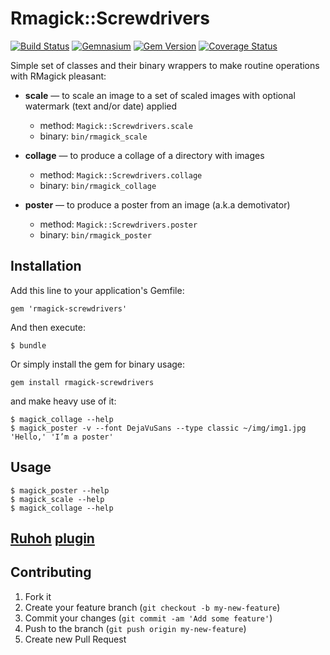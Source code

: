 # Rmagick::Screwdrivers

[![Build Status](https://travis-ci.org/mudasobwa/rmagick-screwdrivers.png)](https://travis-ci.org/mudasobwa/rmagick-screwdrivers)
[![Gemnasium](https://gemnasium.com/mudasobwa/rmagick-screwdrivers.png?travis)](https://gemnasium.com/mudasobwa/rmagick-screwdrivers)
[![Gem Version](https://badge.fury.io/rb/rmagick-screwdrivers.png)](http://badge.fury.io/rb/rmagick-screwdrivers)
[![Coverage Status](https://coveralls.io/repos/mudasobwa/rmagick-screwdrivers/badge.png?branch=master)](https://coveralls.io/r/mudasobwa/rmagick-screwdrivers?branch=master)

Simple set of classes and their binary wrappers to make routine operations
with RMagick pleasant:

* **scale** — to scale an image to a set of scaled images with optional
watermark (text and/or date) applied
  * method: `Magick::Screwdrivers.scale`
  * binary: `bin/rmagick_scale`

* **collage** — to produce a collage of a directory with images
  * method: `Magick::Screwdrivers.collage`
  * binary: `bin/rmagick_collage`

* **poster** — to produce a poster from an image (a.k.a demotivator)
  * method: `Magick::Screwdrivers.poster`
  * binary: `bin/rmagick_poster`

## Installation

Add this line to your application's Gemfile:

    gem 'rmagick-screwdrivers'

And then execute:

    $ bundle

Or simply install the gem for binary usage:

    gem install rmagick-screwdrivers

and make heavy use of it:

    $ magick_collage --help
    $ magick_poster -v --font DejaVuSans --type classic ~/img/img1.jpg 'Hello,' 'I’m a poster'

## Usage

    $ magick_poster --help
    $ magick_scale --help
    $ magick_collage --help

## [Ruhoh](http://ruhoh.com) [plugin](http://rocket-science.ru/rmagick-screwdrivers/use-with-ruhoh.html)

## Contributing

1. Fork it
2. Create your feature branch (`git checkout -b my-new-feature`)
3. Commit your changes (`git commit -am 'Add some feature'`)
4. Push to the branch (`git push origin my-new-feature`)
5. Create new Pull Request

